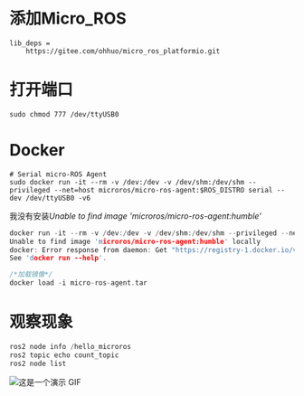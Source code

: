 # 添加Micro_ROS
```
lib_deps = 
    https://gitee.com/ohhuo/micro_ros_platformio.git
```
# 打开端口
```
sudo chmod 777 /dev/ttyUSB0
```
# Docker
```
# Serial micro-ROS Agent
sudo docker run -it --rm -v /dev:/dev -v /dev/shm:/dev/shm --privileged --net=host microros/micro-ros-agent:$ROS_DISTRO serial --dev /dev/ttyUSB0 -v6
```


我没有安装*Unable to find image 'microros/micro-ros-agent:humble'*
```c
docker run -it --rm -v /dev:/dev -v /dev/shm:/dev/shm --privileged --net=host microros/micro-ros-agent:$ROS_DISTRO serial --dev /dev/ttyUSB0 -v6
Unable to find image 'microros/micro-ros-agent:humble' locally
docker: Error response from daemon: Get "https://registry-1.docker.io/v2/": context deadline exceeded (Client.Timeout exceeded while awaiting headers).
See 'docker run --help'.
```

```c
/*加载镜像*/
docker load -i micro-ros-agent.tar
```
# 观察现象
```c
ros2 node info /hello_microros
ros2 topic echo count_topic
ros2 node list
```

![这是一个演示 GIF]("./MicroROS_USB.gif")
